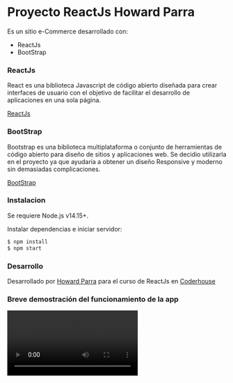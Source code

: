 # Proyecto ReactJs Howard Parra

Es un sitio e-Commerce desarrollado con:

- ReactJs
- BootStrap

### ReactJs
React es una biblioteca Javascript de código abierto diseñada para crear interfaces de usuario con el objetivo de facilitar el desarrollo de aplicaciones en una sola página.

[ReactJs](https://es.reactjs.org/)

### BootStrap
Bootstrap es una biblioteca multiplataforma o conjunto de herramientas de código abierto para diseño de sitios y aplicaciones web. Se decidio utilizarla en el proyecto ya que ayudaria a obtener un diseño Responsive y moderno sin demasiadas complicaciones.

[BootStrap](https://getbootstrap.com/)

### Instalacion
Se requiere Node.js v14.15+.

Instalar dependencias e iniciar servidor:

```sh
$ npm install 
$ npm start
```
### Desarrollo

Desarrollado por [Howard Parra](https://github.com/hparra07) para el curso de ReactJs en [Coderhouse](https://www.coderhouse.com/)

### Breve demostración del funcionamiento de la app

![cover](../assets/video/AppReactJs.mp4)

